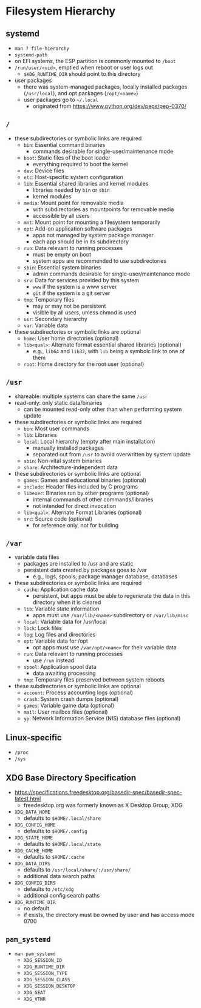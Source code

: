Filesystem Hierarchy
====================

## systemd

- `man 7 file-hierarchy`
- `systemd-path`
- on EFI systems, the ESP partition is commonly mounted to `/boot`
- `/run/user/<uid>`, emptied when reboot or user logs out
  - `$XDG_RUNTIME_DIR` should point to this directory
- user packages
  - there was system-managed packages, locally installed packages
    (`/usr/local`), and opt packages (`/opt/<name>`)
  - user packages go to `~/.local`
    - originated from <https://www.python.org/dev/peps/pep-0370/>

## `/`

- these subdirectories or symbolic links are required
  - `bin`: Essential command binaries
    - commands desirable for single-user/maintenance mode
  - `boot`: Static files of the boot loader
    - everything required to boot the kernel
  - `dev`: Device files
  - `etc`: Host-specific system configuration
  - `lib`: Essential shared libraries and kernel modules
    - libraries needed by `bin` or `sbin`
    - kernel modules
  - `media`: Mount point for removable media
    - with subdirectories as mountpoints for removable media
    - accessible by all users
  - `mnt`: Mount point for mounting a filesystem temporarily
  - `opt`: Add-on application software packages
    - apps not managed by system package manager
    - each app should be in its subdirectory
  - `run`: Data relevant to running processes
    - must be empty on boot
    - system apps are recommended to use subdirectories
  - `sbin`: Essential system binaries
    - admin commands desirable for single-user/maintenance mode
  - `srv`: Data for services provided by this system
    - `www` if the system is a www server
    - `git` if the system is a git server
  - `tmp`: Temporary files
    - may or may not be persistent
    - visible by all users, unless chmod is used
  - `usr`: Secondary hierarchy
  - `var`: Variable data
- these subdirectories or symbolic links are optional
  - `home`: User home directories (optional)
  - `lib<qual>`: Alternate format essential shared libraries (optional)
    - e.g., `lib64` and `lib32`, with `lib` being a symbolc link to one of
      them
  - `root`: Home directory for the root user (optional)

## `/usr`

- shareable: multiple systems can share the same `/usr`
- read-only: only static data/binaries
  - can be mounted read-only other than when performing system update
- these subdirectories or symbolic links are required
  - `bin`: Most user commands
  - `lib`: Libraries
  - `local`: Local hierarchy (empty after main installation)
    - manually installed packages
    - separated out from `/usr` to avoid overwritten by system update
  - `sbin`: Non-vital system binaries
  - `share`: Architecture-independent data
- these subdirectories or symbolic links are optional
  - `games`: Games and educational binaries (optional)
  - `include`: Header files included by C programs
  - `libexec`: Binaries run by other programs (optional)
    - internal commands of other commands/libraries
    - not intended for direct invocation
  - `lib<qual>`: Alternate Format Libraries (optional)
  - `src`: Source code (optional)
    - for reference only, not for building

## `/var`

- variable data files
  - packages are installed to /usr and are static
  - persistent data created by packages goes to /var
    - e.g., logs, spools, package manager database, databases
- these subdirectories or symbolic links are required
  - `cache`: Application cache data
    - persistent, but apps must be able to regenerate the data in this
      directory when it is cleared
  - `lib`: Variable state information
    - apps must use `/var/lib/<name>` subdirectory or `/var/lib/misc`
  - `local`: Variable data for /usr/local
  - `lock`: Lock files
  - `log`: Log files and directories
  - `opt`: Variable data for /opt
    - opt apps must use `/var/opt/<name>` for their variable data
  - `run`: Data relevant to running processes
    - use `/run` instead
  - `spool`: Application spool data
    - data awaiting processing
  - `tmp`: Temporary files preserved between system reboots
- these subdirectories or symbolic links are optional
  - `account`: Process accounting logs (optional)
  - `crash`: System crash dumps (optional)
  - `games`: Variable game data (optional)
  - `mail`: User mailbox files (optional)
  - `yp`: Network Information Service (NIS) database files (optional)

## Linux-specific

- `/proc`
- `/sys`

## XDG Base Directory Specification

- <https://specifications.freedesktop.org/basedir-spec/basedir-spec-latest.html>
  - freedesktop.org was formerly known as X Desktop Group, XDG
- `XDG_DATA_HOME`
  - defaults to `$HOME/.local/share`
- `XDG_CONFIG_HOME`
  - defaults to `$HOME/.config`
- `XDG_STATE_HOME`
  - defaults to `$HOME/.local/state`
- `XDG_CACHE_HOME`
  - defaults to `$HOME/.cache`
- `XDG_DATA_DIRS`
  - defaults to `/usr/local/share/:/usr/share/`
  - additional data search paths
- `XDG_CONFIG_DIRS`
  - defaults to `/etc/xdg`
  - additional config search paths
- `XDG_RUNTIME_DIR`
  - no default
  - if exists, the directory must be owned by user and has access mode 0700

## `pam_systemd`

- `man pam_systemd`
  - `XDG_SESSION_ID`
  - `XDG_RUNTIME_DIR`
  - `XDG_SESSION_TYPE`
  - `XDG_SESSION_CLASS`
  - `XDG_SESSION_DESKTOP`
  - `XDG_SEAT`
  - `XDG_VTNR`
